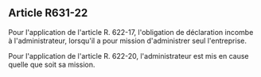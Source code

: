 Article R631-22
----
Pour l'application de l'article R. 622-17, l'obligation de déclaration incombe à
l'administrateur, lorsqu'il a pour mission d'administrer seul l'entreprise.

Pour l'application de l'article R. 622-20, l'administrateur est mis en cause
quelle que soit sa mission.
